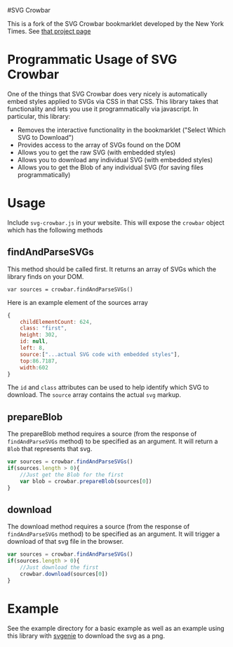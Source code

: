 #SVG Crowbar

This is a fork of the SVG Crowbar bookmarklet developed by the New York Times. See [that project page](http://nytimes.github.com/svg-crowbar/)

# Programmatic Usage of SVG Crowbar
One of the things that SVG Crowbar does very nicely is automatically embed styles applied to SVGs via CSS in that CSS. This library takes that functionality and lets you use it programmatically via javascript. In particular, this library:
* Removes the interactive functionality in the bookmarklet ("Select Which SVG to Download")
* Provides access to the array of SVGs found on the DOM
* Allows you to get the raw SVG (with embedded styles)
* Allows you to download any individual SVG (with embedded styles)
* Allows you to get the Blob of any individual SVG (for saving files programmatically)

# Usage
Include `svg-crowbar.js` in your website. This will expose the `crowbar` object which has the following methods
## findAndParseSVGs
This method should be called first. It returns an array of SVGs which the library finds on your DOM.
```
var sources = crowbar.findAndParseSVGs()
```
Here is an example element of the sources array
```javascript
{
	childElementCount: 624,
	class: "first",
	height: 302,
	id: null,
	left: 8,
	source:["...actual SVG code with embedded styles"],
	top:86.7187,
	width:602
}
```
The `id` and `class` attributes can be used to help identify which SVG to download. The `source` array contains the actual `svg` markup.

## prepareBlob
The prepareBlob method requires a source (from the response of `findAndParseSVGs` method) to be specified as an argument. It will return a `Blob` that represents that svg.
```javascript
var sources = crowbar.findAndParseSVGs()
if(sources.length > 0){
	//Just get the Blob for the first
	var blob = crowbar.prepareBlob(sources[0])
}
```

## download
The download method requires a source (from the response of `findAndParseSVGs` method) to be specified as an argument. It will trigger a download of that svg file in the browser.
```javascript
var sources = crowbar.findAndParseSVGs()
if(sources.length > 0){
	//Just download the first
	crowbar.download(sources[0])
}
```

# Example
See the example directory for a basic example as well as an example using this library with [svgenie](https://github.com/Causata/svgenie) to download the svg as a png.



